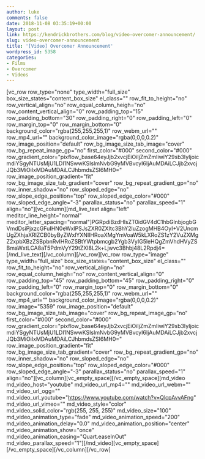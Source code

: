 ```yaml
---
author: luke
comments: false
date: 2018-11-08 03:35:19+00:00
layout: post
link: https://kendrickbrothers.com/blog/video-overcomer-announcement/
slug: video-overcomer-announcement
title: '[Video] Overcomer Announcement'
wordpress_id: 5358
categories:
- Films
- Overcomer
- Videos
---
```


[vc_row row_type="none" type_width="full_size" box_size_states="content_box_size" el_class="" row_fit_to_height="no" row_vertical_align="no" row_equal_column_heigh="no" row_content_vertical_align="0" row_padding_top="15" row_padding_bottom="30" row_padding_right="0" row_padding_left="0" row_margin_top="0" row_margin_bottom="0" background_color="rgba(255,255,255,1)" row_webm_url="" row_mp4_url="" background_color_image="rgba(0,0,0,0.2)" row_image_position="default" row_bg_image_size_tab_image="cover" row_bg_repeat_image_gp="no" first_color="#000" second_color="#000" row_gradient_color="pixflow_base64eyJjb2xvcjEiOiIjZmZmIiwiY29sb3IyIjoicmdiYSgyNTUsMjU1LDI1NSwwKSIsImNvbG9yMVBvcyI6IjAuMDAiLCJjb2xvcjJQb3MiOiIxMDAuMDAiLCJhbmdsZSI6MH0=" row_image_position_gradient="fit" row_bg_image_size_tab_gradient="cover" row_bg_repeat_gradient_gp="no" row_inner_shadow="no" row_sloped_edge="no" row_slope_edge_position="top" row_sloped_edge_color="#000" row_sloped_edge_angle="-3" parallax_status="no" parallax_speed="1" align="no"][vc_column][md_live_text align="left" meditor_line_height="normal"    meditor_letter_spacing="normal"]PGRpdiBzdHlsZT0idGV4dC1hbGlnbjogbGVmdDsiPjxzcGFuIHN0eWxlPSJsZXR0ZXItc3BhY2luZzogMHB4OyI+V2UncmUgZXhjaXRlZCB0byByZWxlYXNlIHRoaXMgYmVoaW5kLXRoZS1zY2VuZXMgZ2xpbXBzZSBpbnRvIHRoZSBtYWtpbmcgb2Ygb3VyIG5leHQgZmVhdHVyZSBmaWxtLCA8aT5PdmVyY29tZXI8L2k+Ljwvc3Bhbj48L2Rpdj4=[/md_live_text][/vc_column][/vc_row][vc_row row_type="image" type_width="full_size" box_size_states="content_box_size" el_class="" row_fit_to_height="no" row_vertical_align="no" row_equal_column_heigh="no" row_content_vertical_align="0" row_padding_top="45" row_padding_bottom="45" row_padding_right="0" row_padding_left="0" row_margin_top="0" row_margin_bottom="0" background_color="rgba(255,255,255,1)" row_webm_url="" row_mp4_url="" background_color_image="rgba(0,0,0,0.2)" row_image="5359" row_image_position="default" row_bg_image_size_tab_image="cover" row_bg_repeat_image_gp="no" first_color="#000" second_color="#000" row_gradient_color="pixflow_base64eyJjb2xvcjEiOiIjZmZmIiwiY29sb3IyIjoicmdiYSgyNTUsMjU1LDI1NSwwKSIsImNvbG9yMVBvcyI6IjAuMDAiLCJjb2xvcjJQb3MiOiIxMDAuMDAiLCJhbmdsZSI6MH0=" row_image_position_gradient="fit" row_bg_image_size_tab_gradient="cover" row_bg_repeat_gradient_gp="no" row_inner_shadow="no" row_sloped_edge="no" row_slope_edge_position="top" row_sloped_edge_color="#000" row_sloped_edge_angle="-3" parallax_status="no" parallax_speed="1" align="no"][vc_column][vc_empty_space][/vc_empty_space][md_video md_video_host="youtube" md_video_url_mp4="" md_video_url_webm="" md_video_url_ogg="" md_video_url_youtube="https://www.youtube.com/watch?v=QlcpAvvAFng" md_video_url_vimeo="" md_video_style="color" md_video_solid_color="rgb(255, 255, 255)" md_video_size="100" md_video_animation_type="fade" md_video_animation_speed="200" md_video_animation_delay="0.0" md_video_animation_position="center" md_video_animation_show="once" md_video_animation_easing="Quart.easeInOut" md_video_parallax_speed="1"][/md_video][vc_empty_space][/vc_empty_space][/vc_column][/vc_row]

